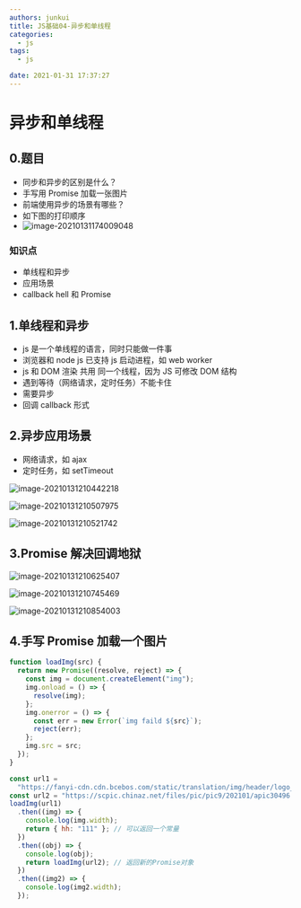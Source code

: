```yaml
---
authors: junkui
title: JS基础04-异步和单线程
categories:
  - js
tags:
  - js

date: 2021-01-31 17:37:27
---
```


# 异步和单线程

## 0.题目

- 同步和异步的区别是什么？
- 手写用 Promise 加载一张图片
- 前端使用异步的场景有哪些？
- 如下图的打印顺序
- ![image-20210131174009048](./JS基础04-异步和单线程/image-20210131174009048.png)

### 知识点

- 单线程和异步
- 应用场景
- callback hell 和 Promise

## 1.单线程和异步

- js 是一个单线程的语言，同时只能做一件事
- 浏览器和 node js 已支持 js 启动进程，如 web worker
- js 和 DOM 渲染 共用 同一个线程，因为 JS 可修改 DOM 结构
- 遇到等待（网络请求，定时任务）不能卡住
- 需要异步
- 回调 callback 形式

## 2.异步应用场景

- 网络请求，如 ajax
- 定时任务，如 setTimeout

![image-20210131210442218](./JS基础04-异步和单线程/image-20210131210442218.png)

![image-20210131210507975](./JS基础04-异步和单线程/image-20210131210507975.png)

![image-20210131210521742](./JS基础04-异步和单线程/image-20210131210521742.png)

## 3.Promise 解决回调地狱

![image-20210131210625407](./JS基础04-异步和单线程/image-20210131210625407.png)

![image-20210131210745469](./JS基础04-异步和单线程/image-20210131210745469.png)

![image-20210131210854003](./JS基础04-异步和单线程/image-20210131210854003.png)

## 4.手写 Promise 加载一个图片

```js
function loadImg(src) {
  return new Promise((resolve, reject) => {
    const img = document.createElement("img");
    img.onload = () => {
      resolve(img);
    };
    img.onerror = () => {
      const err = new Error(`img faild ${src}`);
      reject(err);
    };
    img.src = src;
  });
}

const url1 =
  "https://fanyi-cdn.cdn.bcebos.com/static/translation/img/header/logo_40c4f13.svg";
const url2 = "https://scpic.chinaz.net/files/pic/pic9/202101/apic30496.jpg";
loadImg(url1)
  .then((img) => {
    console.log(img.width);
    return { hh: "111" }; // 可以返回一个常量
  })
  .then((obj) => {
    console.log(obj);
    return loadImg(url2); // 返回新的Promise对象
  })
  .then((img2) => {
    console.log(img2.width);
  });
```
